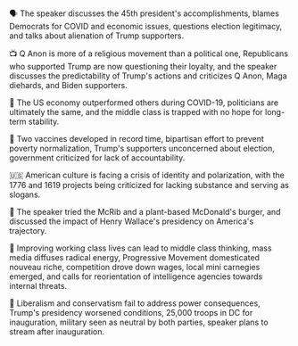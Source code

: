 🗣 The speaker discusses the 45th president's accomplishments, blames Democrats for COVID and economic issues, questions election legitimacy, and talks about alienation of Trump supporters.

📺 Q Anon is more of a religious movement than a political one, Republicans who supported Trump are now questioning their loyalty, and the speaker discusses the predictability of Trump's actions and criticizes Q Anon, Maga diehards, and Biden supporters.

🌽 The US economy outperformed others during COVID-19, politicians are ultimately the same, and the middle class is trapped with no hope for long-term stability.

📅 Two vaccines developed in record time, bipartisan effort to prevent poverty normalization, Trump's supporters unconcerned about election, government criticized for lack of accountability.

🇺🇸 American culture is facing a crisis of identity and polarization, with the 1776 and 1619 projects being criticized for lacking substance and serving as slogans.

🌽 The speaker tried the McRib and a plant-based McDonald's burger, and discussed the impact of Henry Wallace's presidency on America's trajectory.

🌽 Improving working class lives can lead to middle class thinking, mass media diffuses radical energy, Progressive Movement domesticated nouveau riche, competition drove down wages, local mini carnegies emerged, and calls for reorientation of intelligence agencies towards internal threats.

📰 Liberalism and conservatism fail to address power consequences, Trump's presidency worsened conditions, 25,000 troops in DC for inauguration, military seen as neutral by both parties, speaker plans to stream after inauguration.

